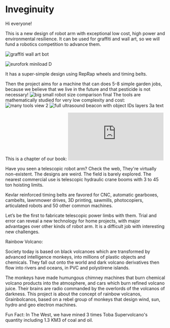 # Inveginuity
Hi everyone! 

This is a new design of robot arm with exceptional low cost, high power and environmental resilience. 
It can be used for graffiti and wall art, so we will fund a robotics competition to advance them.

![graffiti wall art bot](https://github.com/SwedenDigTec/Inveginuity/assets/162095228/de3dfc4e-b003-4de5-9e66-1adba1aba888)

![eurofork miniload D](https://github.com/SwedenDigTec/Inveginuity/assets/162095228/4ab2b3a6-9092-4316-936d-dc5d73940244)

It has a super-simple design using RepRap wheels and timing belts.

Then the project aims for a machine that can does 5-8 simple garden jobs, 
because we believe that we live in the future and that pesticide is not necessary!
![big small robot size comparison final ](https://github.com/SwedenDigTec/Inveginuity/assets/162095228/7412765e-d11b-4cdf-92f9-d9bfcf53a227)
The tools are mathematically studied for very low complexity and cost:
![many tools view 2](https://github.com/SwedenDigTec/Inveginuity/assets/162095228/850c33ae-0348-4855-99d9-5f2121e20608)
![ full ultrasound beacon with object IDs layers 3a text](https://github.com/SwedenDigTec/Inveginuity/assets/162095228/661cedd2-cbd1-4e3a-aa72-9c389864c0ae)

This is a chapter of our book: ![PDF can be dowloaded from here](https://github.com/SwedenDigTec/Inveginuity/blob/main/Inveginuity%2C%20garden%20robot%20AI%20enhanced%20food%20production%20v08b5.pdf)

Have you seen a telescopic robot arm? Check the web, They're virtually non-existent. The designs are weird. The field is barely explored. The nearest commercial use is telescopic hydraulic crane booms with 3 to 45 ton hoisting limits.

Kevlar reinforced timing belts are favored for CNC, automatic gearboxes, cambelts, lawnmower drives, 3D printing, sawmills, photocopiers, articulated robots and 50 other common machines.

Let’s be the first to fabricate telescopic power limbs with them. Trial and error can reveal a new technology for home projects, with major advantages over other kinds of robot arm. It is a difficult job with interesting new challenges.

Rainbow Volcano:

Society today is based on black volcanoes which are transformed by advanced intelligence monkeys, into millions of plastic objects and chemicals. They fall out onto the world and dark volcano derivatives then flow into rivers and oceans, in PVC and polystirene islands.

The monkeys have made humungous chimney machines that burn chemical volcano products into the atmosphere, and cars which burn refined volcano juice. Their brains are radio commanded by the overlords of the volcanos of darkness.
This project is about the concept of rainbow volcanos, Grainbolcanos, based on a rebel group of monkeys that design wind, sun, hydro and geo electron machines. 

Fun Fact: In The West, we have mined 3 times Toba Supervolcano's quantity including 1.3 KM3 of coal and oil. 
